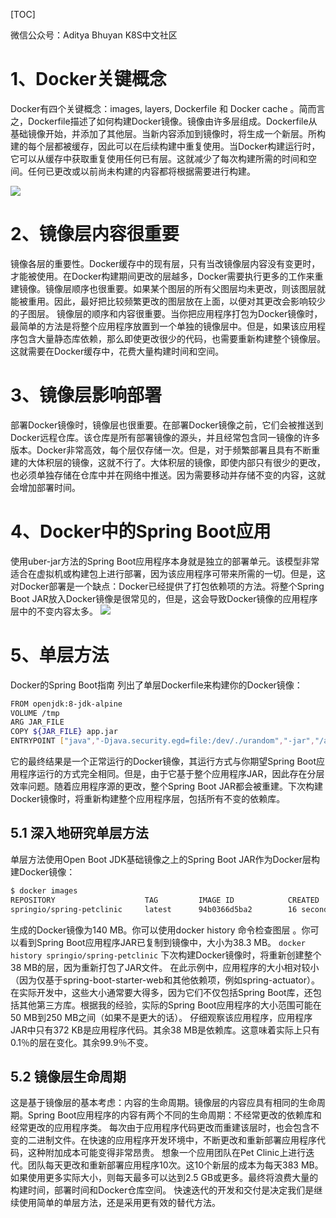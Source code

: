 [TOC]

微信公众号：Aditya Bhuyan K8S中文社区
# 1、Docker关键概念
Docker有四个关键概念：images, layers, Dockerfile 和 Docker cache 。简而言之，Dockerfile描述了如何构建Docker镜像。镜像由许多层组成。Dockerfile从基础镜像开始，并添加了其他层。当新内容添加到镜像时，将生成一个新层。所构建的每个层都被缓存，因此可以在后续构建中重复使用。当Docker构建运行时，它可以从缓存中获取重复使用任何已有层。这就减少了每次构建所需的时间和空间。任何已更改或以前尚未构建的内容都将根据需要进行构建。

![](https://www.showdoc.cc/server/api/common/visitfile/sign/697f74a013e27b8827dd13e76ab1fcb3?showdoc=.jpg)

# 2、镜像层内容很重要
镜像各层的重要性。Docker缓存中的现有层，只有当改镜像层内容没有变更时，才能被使用。在Docker构建期间更改的层越多，Docker需要执行更多的工作来重建镜像。镜像层顺序也很重要。如果某个图层的所有父图层均未更改，则该图层就能被重用。因此，最好把比较频繁更改的图层放在上面，以便对其更改会影响较少的子图层。
镜像层的顺序和内容很重要。当你把应用程序打包为Docker镜像时，最简单的方法是将整个应用程序放置到一个单独的镜像层中。但是，如果该应用程序包含大量静态库依赖，那么即使更改很少的代码，也需要重新构建整个镜像层。这就需要在Docker缓存中，花费大量构建时间和空间。

# 3、镜像层影响部署
部署Docker镜像时，镜像层也很重要。在部署Docker镜像之前，它们会被推送到Docker远程仓库。该仓库是所有部署镜像的源头，并且经常包含同一镜像的许多版本。Docker非常高效，每个层仅存储一次。但是，对于频繁部署且具有不断重建的大体积层的镜像，这就不行了。大体积层的镜像，即使内部只有很少的更改，也必须单独存储在仓库中并在网络中推送。因为需要移动并存储不变的内容，这就会增加部署时间。

# 4、Docker中的Spring Boot应用
使用uber-jar方法的Spring Boot应用程序本身就是独立的部署单元。该模型非常适合在虚拟机或构建包上进行部署，因为该应用程序可带来所需的一切。但是，这对Docker部署是一个缺点：Docker已经提供了打包依赖项的方法。将整个Spring Boot JAR放入Docker镜像是很常见的，但是，这会导致Docker镜像的应用程序层中的不变内容太多。
![](https://www.showdoc.cc/server/api/common/visitfile/sign/18ddc7ed2c3f30d34a2891c59e780b94?showdoc=.jpg)

# 5、单层方法
Docker的Spring Boot指南 列出了单层Dockerfile来构建你的Docker镜像：
```bash
FROM openjdk:8-jdk-alpine
VOLUME /tmp
ARG JAR_FILE
COPY ${JAR_FILE} app.jar
ENTRYPOINT ["java","-Djava.security.egd=file:/dev/./urandom","-jar","/app.jar"]
```
它的最终结果是一个正常运行的Docker镜像，其运行方式与你期望Spring Boot应用程序运行的方式完全相同。但是，由于它基于整个应用程序JAR，因此存在分层效率问题。随着应用程序源的更改，整个Spring Boot JAR都会被重建。下次构建Docker镜像时，将重新构建整个应用程序层，包括所有不变的依赖库。

## 5.1 深入地研究单层方法
单层方法使用Open Boot JDK基础镜像之上的Spring Boot JAR作为Docker层构建Docker镜像：
```bash
$ docker images
REPOSITORY                    TAG         IMAGE ID            CREATED             SIZE
springio/spring-petclinic     latest      94b0366d5ba2        16 seconds ago      140MB
```
生成的Docker镜像为140 MB。你可以使用docker history 命令检查图层 。你可以看到Spring Boot应用程序JAR已复制到镜像中，大小为38.3 MB。
`docker history springio/spring-petclinic`
下次构建Docker镜像时，将重新创建整个38 MB的层，因为重新打包了JAR文件。
在此示例中，应用程序的大小相对较小（因为仅基于spring-boot-starter-web和其他依赖项，例如spring-actuator）。在实际开发中，这些大小通常要大得多，因为它们不仅包括Spring Boot库，还包括其他第三方库。根据我的经验，实际的Spring Boot应用程序的大小范围可能在50 MB到250 MB之间（如果不是更大的话）。
仔细观察该应用程序，应用程序JAR中只有372 KB是应用程序代码。其余38 MB是依赖库。这意味着实际上只有0.1％的层在变化。其余99.9％不变。

## 5.2 镜像层生命周期
这是基于镜像层的基本考虑：内容的生命周期。镜像层的内容应具有相同的生命周期。Spring Boot应用程序的内容有两个不同的生命周期：不经常更改的依赖库和经常更改的应用程序类。
每次由于应用程序代码更改而重建该层时，也会包含不变的二进制文件。在快速的应用程序开发环境中，不断更改和重新部署应用程序代码，这种附加成本可能变得非常昂贵。
想象一个应用团队在Pet Clinic上进行迭代。团队每天更改和重新部署应用程序10次。这10个新层的成本为每天383 MB。如果使用更多实际大小，则每天最多可以达到2.5 GB或更多。最终将浪费大量的构建时间，部署时间和Docker仓库空间。
快速迭代的开发和交付是决定我们是继续使用简单的单层方法，还是采用更有效的替代方法。
